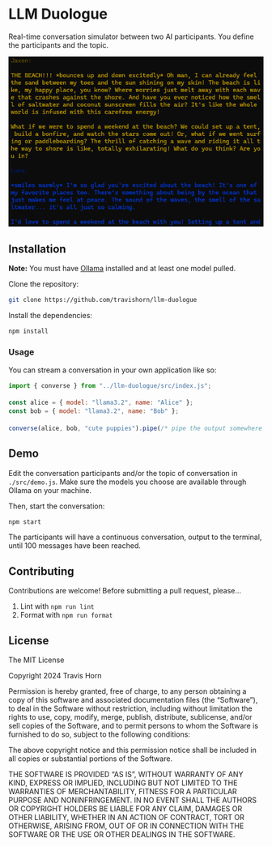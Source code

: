 # LLM Duologue

Real-time conversation simulator between two AI participants. You define the
participants and the topic.

![A demo conversation between two LLM participants](./demo.png)

## Installation

**Note:** You must have [Ollama](https://ollama.com) installed and at least one
model pulled.

Clone the repository:

```bash
git clone https://github.com/travishorn/llm-duologue
```

Install the dependencies:

```bash
npm install
```

### Usage

You can stream a conversation in your own application like so:

```javascript
import { converse } from "../llm-duologue/src/index.js";

const alice = { model: "llama3.2", name: "Alice" };
const bob = { model: "llama3.2", name: "Bob" };

converse(alice, bob, "cute puppies").pipe(/* pipe the output somewhere */);
```

## Demo

Edit the conversation participants and/or the topic of conversation in
`./src/demo.js`. Make sure the models you choose are available through Ollama on
your machine.

Then, start the conversation:

```bash
npm start
```

The participants will have a continuous conversation, output to the terminal,
until 100 messages have been reached.

## Contributing

Contributions are welcome! Before submitting a pull request, please...

1. Lint with `npm run lint`
2. Format with `npm run format`

## License

The MIT License

Copyright 2024 Travis Horn

Permission is hereby granted, free of charge, to any person obtaining a copy of
this software and associated documentation files (the “Software”), to deal in
the Software without restriction, including without limitation the rights to
use, copy, modify, merge, publish, distribute, sublicense, and/or sell copies of
the Software, and to permit persons to whom the Software is furnished to do so,
subject to the following conditions:

The above copyright notice and this permission notice shall be included in all
copies or substantial portions of the Software.

THE SOFTWARE IS PROVIDED “AS IS”, WITHOUT WARRANTY OF ANY KIND, EXPRESS OR
IMPLIED, INCLUDING BUT NOT LIMITED TO THE WARRANTIES OF MERCHANTABILITY, FITNESS
FOR A PARTICULAR PURPOSE AND NONINFRINGEMENT. IN NO EVENT SHALL THE AUTHORS OR
COPYRIGHT HOLDERS BE LIABLE FOR ANY CLAIM, DAMAGES OR OTHER LIABILITY, WHETHER
IN AN ACTION OF CONTRACT, TORT OR OTHERWISE, ARISING FROM, OUT OF OR IN
CONNECTION WITH THE SOFTWARE OR THE USE OR OTHER DEALINGS IN THE SOFTWARE.
